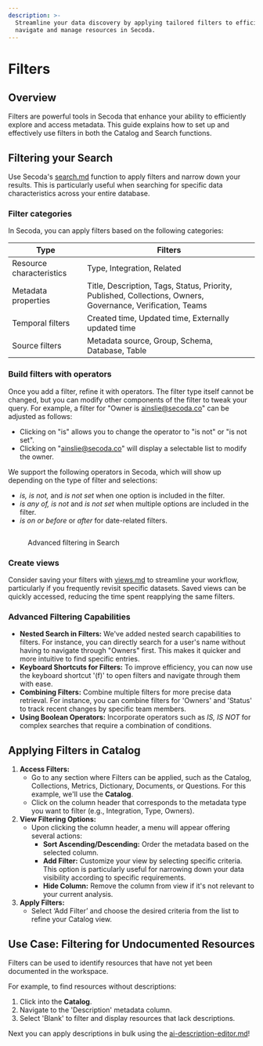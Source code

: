 ```yaml
---
description: >-
  Streamline your data discovery by applying tailored filters to efficiently
  navigate and manage resources in Secoda.
---
```


# Filters

## **Overview**&#x20;

Filters are powerful tools in Secoda that enhance your ability to efficiently explore and access metadata. This guide explains how to set up and effectively use filters in both the Catalog and Search functions.

## **Filtering your Search**

Use Secoda's [search.md](search.md "mention") function to apply filters and narrow down your results. This is particularly useful when searching for specific data characteristics across your entire database.

### Filter categories

In Secoda, you can apply filters based on the following categories:

| Type                     | Filters                                                                                                     |
| ------------------------ | ----------------------------------------------------------------------------------------------------------- |
| Resource characteristics | Type, Integration, Related                                                                                  |
| Metadata properties      | Title, Description, Tags, Status, Priority, Published, Collections, Owners, Governance, Verification, Teams |
| Temporal filters         | Created time, Updated time, Externally updated time                                                         |
| Source filters           | Metadata source, Group, Schema, Database, Table                                                             |

### Build filters with operators

Once you add a filter, refine it with operators. The filter type itself cannot be changed, but you can modify other components of the filter to tweak your query. For example, a filter for "Owner is ainslie@secoda.co" can be adjusted as follows:

* Clicking on "is" allows you to change the operator to "is not" or "is not set".
* Clicking on "ainslie@secoda.co" will display a selectable list to modify the owner.

We support the following operators in Secoda, which will show up depending on the type of filter and selections:

* _is, is not,_ and _is not set_ when one option is included in the filter.
* _is any of, is not_ and _is not set_ when multiple options are included in the filter.
* _is on or before_ or _after_ for date-related filters.

<figure><img src="../.gitbook/assets/Kapture 2024-05-20 at 17.28.39.gif" alt=""><figcaption><p>Advanced filtering in Search</p></figcaption></figure>

### Create views

Consider saving your filters with [views.md](views.md "mention") to streamline your workflow, particularly if you frequently revisit specific datasets. Saved views can be quickly accessed, reducing the time spent reapplying the same filters.

### **Advanced Filtering Capabilities**

* **Nested Search in Filters:** We've added nested search capabilities to filters. For instance, you can directly search for a user's name without having to navigate through "Owners" first. This makes it quicker and more intuitive to find specific entries.
* **Keyboard Shortcuts for Filters:** To improve efficiency, you can now use the keyboard shortcut '(f)' to open filters and navigate through them with ease.
* **Combining Filters:** Combine multiple filters for more precise data retrieval. For instance, you can combine filters for 'Owners' and 'Status' to track recent changes by specific team members.
* **Using Boolean Operators:** Incorporate operators such as _IS, IS NOT_ for complex searches that require a combination of conditions.

## **Applying Filters in Catalog**

1. **Access Filters:**
   * Go to any section where Filters can be applied, such as the Catalog, Collections, Metrics, Dictionary, Documents, or Questions. For this example, we'll use the **Catalog**.
   * Click on the column header that corresponds to the metadata type you want to filter (e.g., Integration, Type, Owners).
2. **View Filtering Options:**
   * Upon clicking the column header, a menu will appear offering several actions:
     * **Sort Ascending/Descending:** Order the metadata based on the selected column.
     * **Add Filter:** Customize your view by selecting specific criteria. This option is particularly useful for narrowing down your data visibility according to specific requirements.
     * **Hide Column:** Remove the column from view if it's not relevant to your current analysis.
3. **Apply Filters:**
   * Select ‘Add Filter’ and choose the desired criteria from the list to refine your Catalog view.

## **Use Case: Filtering for Undocumented Resources**

Filters can be used to identify resources that have not yet been documented in the workspace.

For example, to find resources without descriptions:

1. Click into the **Catalog**.
2. Navigate to the 'Description' metadata column.
3. Select 'Blank' to filter and display resources that lack descriptions.

Next you can apply descriptions in bulk using the [ai-description-editor.md](../resource-and-metadata-management/add-documentation/ai-description-editor.md "mention")!
